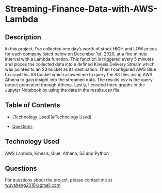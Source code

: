 
# Streaming-Finance-Data-with-AWS-Lambda

## Description
In this project, I've collected one day’s worth of stock HIGH and LOW prices for each company listed below on December 1st, 2020, at a five minute interval with a Lambda function. This function is triggered every 5 minutes and places the collected data into a defined Kinesis Delivery Stream which was pointed to an S3 bucket as its destination. Then I configured AWS Glue to crawl this S3 bucket which allowed me to query the S3 files using AWS Athena to gain insight into the streamed data. The results.csv is the query output generated through Athena. Lastly, I created three graphs in the Jupyter Notebook by using the data in the results.csv file.


## Table of Contents

* [Technology Used](#Technology Used)

* [Questions](#Questions)


## Technology Used
AWS Lambda, Kinesis, Glue, Athena, S3 and Python

## Questions
For questions about the project, please contact me at wuyaheng2016@gmail.com


